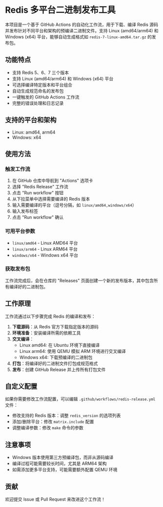 # Redis 多平台二进制发布工具

本项目是一个基于 GitHub Actions 的自动化工作流，用于下载、编译 Redis 源码并发布针对不同平台和架构的预编译二进制文件。支持 Linux (amd64/arm64) 和 Windows (x64) 平台，能够自动生成格式如 `redis-7-linux-amd64.tar.gz` 的发布包。

## 功能特点

- 支持 Redis 5、6、7 三个版本
- 支持 Linux (amd64/arm64) 和 Windows (x64) 平台
- 可选择编译特定版本和平台组合
- 自动生成规范命名的发布包
- 一键触发的 GitHub Actions 工作流
- 完整的错误处理和日志记录

## 支持的平台和架构

- Linux: amd64, arm64
- Windows: x64

## 使用方法

### 触发工作流

1. 在 GitHub 仓库中导航到 "Actions" 选项卡
2. 选择 "Redis Release" 工作流
3. 点击 "Run workflow" 按钮
4. 从下拉菜单中选择需要编译的 Redis 版本
5. 输入需要编译的平台（逗号分隔，如 `linux/amd64,windows/x64`）
6. 输入发布标签
7. 点击 "Run workflow" 确认

### 可用平台参数

- `linux/amd64` - Linux AMD64 平台
- `linux/arm64` - Linux ARM64 平台
- `windows/x64` - Windows x64 平台

### 获取发布包

工作流完成后，会在仓库的 "Releases" 页面创建一个新的发布版本，其中包含所有编译好的二进制包。

## 工作原理

工作流通过以下步骤完成 Redis 的编译和发布：

1. **下载源码**：从 Redis 官方下载指定版本的源码
2. **环境准备**：安装编译所需的依赖工具
3. **交叉编译**：
   - Linux amd64: 在 Ubuntu 环境下直接编译
   - Linux arm64: 使用 QEMU 模拟 ARM 环境进行交叉编译
   - Windows x64: 下载预编译的二进制包
4. **打包**：将编译好的二进制文件打包成规范格式
5. **发布**：创建 GitHub Release 并上传所有打包文件

## 自定义配置

如果你需要修改工作流配置，可以编辑 `.github/workflows/redis-release.yml` 文件：

- 修改支持的 Redis 版本：调整 `redis_version` 的选项列表
- 添加/删除平台：修改 `matrix.include` 配置
- 调整编译参数：修改 `make` 命令的参数

## 注意事项

- Windows 版本使用第三方预编译包，而非从源码编译
- 编译过程可能需要较长时间，尤其是 ARM64 架构
- 如需添加更多平台支持，可能需要额外配置 QEMU 环境

## 贡献

欢迎提交 Issue 或 Pull Request 来改进这个工作流！
  